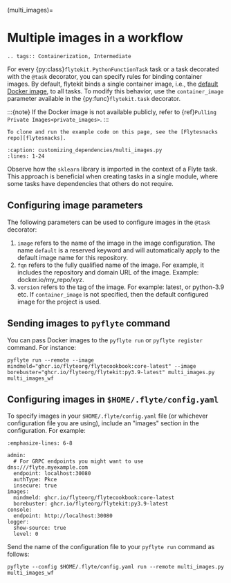 (multi_images)=

# Multiple images in a workflow

```{eval-rst}
.. tags:: Containerization, Intermediate
```

For every {py:class}`flytekit.PythonFunctionTask` task or a task decorated with the `@task` decorator, you can specify rules for binding container images.
By default, flytekit binds a single container image, i.e., the [default Docker image](https://ghcr.io/flyteorg/flytekit), to all tasks.
To modify this behavior, use the `container_image` parameter available in the {py:func}`flytekit.task` decorator.

:::{note}
If the Docker image is not available publicly, refer to {ref}`Pulling Private Images<private_images>`.
:::

```{note}
To clone and run the example code on this page, see the [Flytesnacks repo][flytesnacks].
```

```{rli} https://raw.githubusercontent.com/flyteorg/flytesnacks/69dbe4840031a85d79d9ded25f80397c6834752d/examples/customizing_dependencies/customizing_dependencies/multi_images.py
:caption: customizing_dependencies/multi_images.py
:lines: 1-24
```

Observe how the `sklearn` library is imported in the context of a Flyte task.
This approach is beneficial when creating tasks in a single module, where some tasks have dependencies that others do not require.

## Configuring image parameters

The following parameters can be used to configure images in the `@task` decorator:

1. `image` refers to the name of the image in the image configuration. The name `default` is a reserved keyword and will automatically apply to the default image name for this repository.
2. `fqn` refers to the fully qualified name of the image. For example, it includes the repository and domain URL of the image. Example: docker.io/my_repo/xyz.
3. `version` refers to the tag of the image. For example: latest, or python-3.9 etc. If `container_image` is not specified, then the default configured image for the project is used.

## Sending images to `pyflyte` command

You can pass Docker images to the `pyflyte run` or `pyflyte register` command.
For instance:

```
pyflyte run --remote --image mindmeld="ghcr.io/flyteorg/flytecookbook:core-latest" --image borebuster="ghcr.io/flyteorg/flytekit:py3.9-latest" multi_images.py multi_images_wf
```

## Configuring images in `$HOME/.flyte/config.yaml`

To specify images in your `$HOME/.flyte/config.yaml` file (or whichever configuration file you are using), include an "images" section in the configuration.
For example:

```{code-block} yaml
:emphasize-lines: 6-8

admin:
  # For GRPC endpoints you might want to use dns:///flyte.myexample.com
  endpoint: localhost:30080
  authType: Pkce
  insecure: true
images:
  mindmeld: ghcr.io/flyteorg/flytecookbook:core-latest
  borebuster: ghcr.io/flyteorg/flytekit:py3.9-latest
console:
  endpoint: http://localhost:30080
logger:
  show-source: true
  level: 0
```

Send the name of the configuration file to your `pyflyte run` command as follows:

```
pyflyte --config $HOME/.flyte/config.yaml run --remote multi_images.py multi_images_wf
```

[flytesnacks]: https://github.com/flyteorg/flytesnacks/tree/master/examples/customizing_dependencies/
